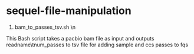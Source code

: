 # sequel-file-manipulation
1) bam_to_passes_tsv.sh \n

This Bash script takes a pacbio bam file as input and outputs readname\tnum_passes to tsv file for adding sample and ccs passes to fqs 
